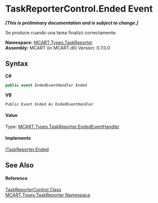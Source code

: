 # TaskReporterControl.Ended Event
 _**\[This is preliminary documentation and is subject to change.\]**_

Se produce cuando una tarea finalizó correctamente.

**Namespace:**&nbsp;<a href="256f3901-18cb-eeca-835c-7de778822db3">MCART.Types.TaskReporter</a><br />**Assembly:**&nbsp;MCART (in MCART.dll) Version: 0.7.0.0

## Syntax

**C#**<br />
``` C#
public event EndedEventHandler Ended
```

**VB**<br />
``` VB
Public Event Ended As EndedEventHandler
```


#### Value
Type: <a href="a1b60e68-b8a3-e351-910d-370888216a59">MCART.Types.TaskReporter.EndedEventHandler</a>

#### Implements
<a href="85f9c380-de53-7a61-0764-00ad7433a7c4">ITaskReporter.Ended</a><br />

## See Also


#### Reference
<a href="8772b8d4-cb78-6a2a-83e0-dd746f24cc98">TaskReporterControl Class</a><br /><a href="256f3901-18cb-eeca-835c-7de778822db3">MCART.Types.TaskReporter Namespace</a><br />